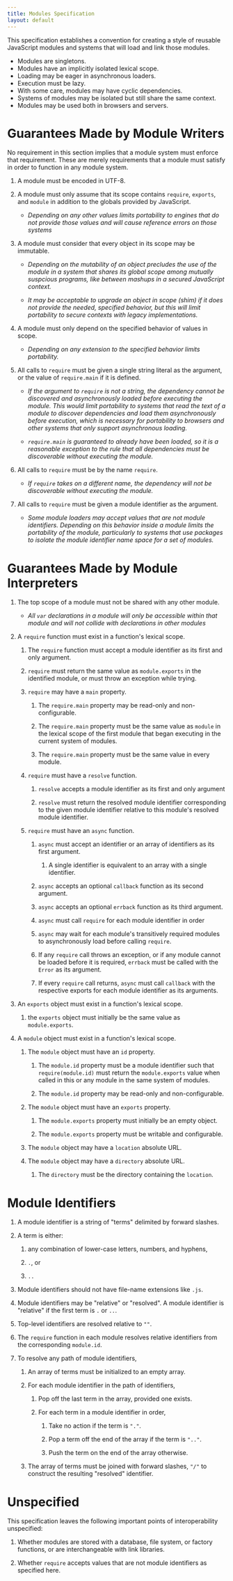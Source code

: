 ```yaml
---
title: Modules Specification
layout: default
---
```


This specification establishes a convention for creating a style of
reusable JavaScript modules and systems that will load and link those
modules.

*   Modules are singletons.
*   Modules have an implicitly isolated lexical scope.
*   Loading may be eager in asynchronous loaders.
*   Execution must be lazy.
*   With some care, modules may have cyclic dependencies.
*   Systems of modules may be isolated but still share the same context.
*   Modules may be used both in browsers and servers.


Guarantees Made by Module Writers
=================================

No requirement in this section implies that a module system must enforce
that requirement.  These are merely requirements that a module must
satisfy in order to function in any module system.

1.  A module must be encoded in UTF-8.
1.  A module must only assume that its scope contains ``require``,
    ``exports``, and ``module`` in addition to the globals provided by
    JavaScript.

    -   *Depending on any other values limits portability to engines
        that do not provide those values and will cause reference errors
        on those systems*

1.  A module must consider that every object in its scope may be
    immutable.

    -   *Depending on the mutability of an object precludes the use of
        the module in a system that shares its global scope among
        mutually suspcious programs, like between mashups in a secured
        JavaScript context.*

    -   *It may be acceptable to upgrade an object in scope (shim) if it
        does not provide the needed, specified behavior, but this will
        limit portability to secure contexts with legacy
        implementations.*

1.  A module must only depend on the specified behavior of values in
    scope.

    -   *Depending on any extension to the specified behavior limits
        portability.*

1.  All calls to ``require`` must be given a single string literal as
    the argument, or the value of ``require.main`` if it is defined.

    -   *If the argument to ``require`` is not a string, the dependency
        cannot be discovered and asynchronously loaded before executing
        the module.  This would limit portability to systems that read
        the text of a module to discover dependencies and load them
        asynchronously before execution, which is necessary for
        portability to browsers and other systems that only support
        asynchronous loading.*

    -   *``require.main`` is guaranteed to already have been loaded, so
        it is a reasonable exception to the rule that all dependencies
        must be discoverable without executing the module.*

1.  All calls to ``require`` must be by the name ``require``.

    -   *If ``require`` takes on a different name, the dependency will
        not be discoverable without executing the module.*

1.  All calls to ``require`` must be given a module identifier as the
    argument.

    -   *Some module loaders may accept values that are not module
        identifiers.  Depending on this behavior inside a module limits
        the portability of the module, particularly to systems that use
        packages to isolate the module identifier name space for a set
        of modules.*


Guarantees Made by Module Interpreters
======================================

1.  The top scope of a module must not be shared with any other module.

    -   *All ``var`` declarations in a module will only be accessible
        within that module and will not collide with declarations in
        other modules*

1.  A ``require`` function must exist in a function's lexical scope.

    1.  The ``require`` function must accept a module identifier as its
        first and only argument.

    1.  ``require`` must return the same value as ``module.exports`` in
        the identified module, or must throw an exception while trying.

    1.  ``require`` may have a ``main`` property.

        1.  The ``require.main`` property may be read-only and
            non-configurable.

        1.  The ``require.main`` property must be the same value as
            ``module`` in the lexical scope of the first module that
            began executing in the current system of modules.

        1.  The ``require.main`` property must be the same value in
            every module.

    1.  ``require`` must have a ``resolve`` function.

        1.  ``resolve`` accepts a module identifier as its first and only
            argument

        1.  ``resolve`` must return the resolved module identifier
            corresponding to the given module identifier relative to
            this module's resolved module identifier.

    1.  ``require`` must have an ``async`` function.

        1.  ``async`` must accept an identifier or an array of
            identifiers as its first argument.

            1.  A single identifier is equivalent to an array with a
                single identifier.

        1.  ``async`` accepts an optional ``callback`` function as its
            second argument.

        1.  ``async`` accepts an optional ``errback`` function as its
            third argument.

        1.  ``async`` must call ``require`` for each module identifier
            in order

        1.  ``async`` may wait for each module's transitively required
            modules to asynchronously load before calling ``require``.

        1.  If any ``require`` call throws an exception, or if any
            module cannot be loaded before it is required, ``errback``
            must be called with the ``Error`` as its argument.

        1.  If every ``require`` call returns, ``async`` must call
            ``callback`` with the respective exports for each module
            identifier as its arguments.

1.  An ``exports`` object must exist in a function's lexical scope.

    1.  the ``exports`` object must initially be the same value as
        ``module.exports``.

1.  A ``module`` object must exist in a function's lexical scope.

    1.  The ``module`` object must have an ``id`` property.

        1.  The ``module.id`` property must be a module identifier such
            that ``require(module.id)`` must return the
            ``module.exports`` value when called in this or any module
            in the same system of modules.

        1.  The ``module.id`` property may be read-only and
            non-configurable.

    1.  The ``module`` object must have an ``exports`` property.

        1.  The ``module.exports`` property must initially be an empty
            object.

        1.  The ``module.exports`` property must be writable and
            configurable.

    1.  The ``module`` object may have a ``location`` absolute URL.

    1.  The ``module`` object may have a ``directory`` absolute URL.

        1.  The ``directory`` must be the directory containing the
            ``location``.


Module Identifiers
==================

1.  A module identifier is a string of "terms" delimited by forward
    slashes.

1.  A term is either:

    1.  any combination of lower-case letters, numbers, and hyphens,

    1.  ``.``, or

    1.  ``..``

1.  Module identifiers should not have file-name extensions like
    ``.js``.

1.  Module identifiers may be "relative" or "resolved".  A module
    identifier is "relative" if the first term is ``.`` or ``..``.

1.  Top-level identifiers are resolved relative to ``""``.

1.  The ``require`` function in each module resolves relative
    identifiers from the corresponding ``module.id``.

1.  To resolve any path of module identifiers,

    1.  An array of terms must be initialized to an empty array.

    1.  For each module identifier in the path of identifiers,

        1.  Pop off the last term in the array, provided one exists.

        1.  For each term in a module identifier in order,

            1.  Take no action if the term is ``"."``.

            1.  Pop a term off the end of the array if the term is
                ``".."``.

            1.  Push the term on the end of the array otherwise.

    1.  The array of terms must be joined with forward slashes, ``"/"``
        to construct the resulting "resolved" identifier.


Unspecified
===========

This specification leaves the following important points of
interoperability unspecified:

1.  Whether modules are stored with a database, file system, or factory
    functions, or are interchangeable with link libraries.

1.  Whether ``require`` accepts values that are not module identifiers
    as specified here.

